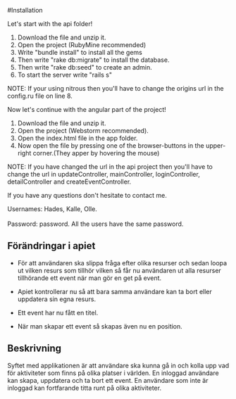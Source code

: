 #Installation

Let's start with the api folder!

1. Download the file and unzip it.
2. Open the project (RubyMine recommended)
3. Write "bundle install" to install all the gems
4. Then write "rake db:migrate" to install the database.
5. Then write "rake db:seed" to create an admin.
6. To start the server write "rails s"

NOTE: If your using nitrous then you'll have to change the origins url in the config.ru file on line 8.

Now let's continue with the angular part of the project!

1. Download the file and unzip it.
2. Open the project (Webstorm recommended).
3. Open the index.html file in the app folder.
4. Now open the file by pressing one of the browser-buttons in the upper-right corner.(They apper by hovering the mouse)

NOTE: If you have changed the url in the api project then you'll have to change the url in updateController, mainController, loginController, detailController and createEventController. 

If you have any questions don't hesitate to contact me.

Usernames: Hades, Kalle, Olle.<br></br>
Password: password.
All the users have the same password.

## Förändringar i apiet

* För att användaren ska slippa fråga efter olika resurser och sedan loopa ut vilken resurs som tillhör vilken så får nu användaren ut alla resurser tillhörande ett event när man gör en get på event.

* Apiet kontrollerar nu så att bara samma användare kan ta bort eller uppdatera sin egna resurs.

* Ett event har nu fått en titel.

* När man skapar ett event så skapas även nu en position.

## Beskrivning

Syftet med applikationen är att användare ska kunna gå in och kolla upp vad för aktiviteter som finns på olika platser i världen. En inloggad användare kan skapa, uppdatera och ta bort ett event. En användare som inte är inloggad kan fortfarande titta runt på olika aktiviteter.
